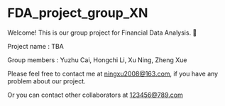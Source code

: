 # FDA_project_group_XN

Welcome! This is our group project for Financial Data Analysis. 📖

Project name : TBA

Group members : Yuzhu Cai, Hongchi Li, Xu Ning, Zheng Xue

Please feel free to contact me at ningxu2008@163.com, if you have any problem about our project.

Or you can contact other collaborators at 123456@789.com
